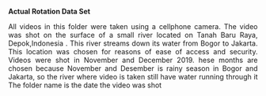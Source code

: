 <b> Actual Rotation Data Set </b>
<p style="text-align: justify;">
 All videos in this folder were taken using a cellphone camera. The video was shot  on the surface of a small river located on Tanah Baru Raya, Depok,Indonesia . This river streams down its water from Bogor  to  Jakarta.  This  location  was  chosen  for  reasons of ease of access and security. Videos were shot in November and December 2019. hese months are chosen because November and Desember is rainy season in Bogor and Jakarta,  so  the  river  where  video is taken still have water running through it The folder name is the date the video was shot
 </p>
